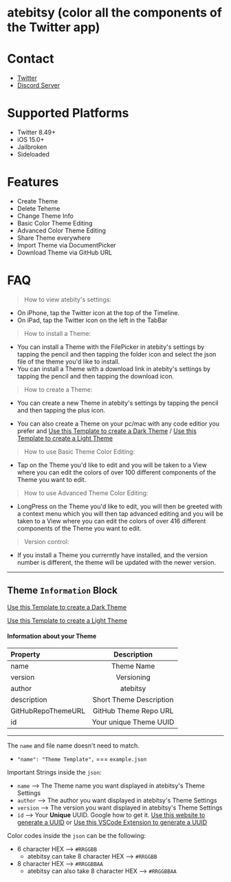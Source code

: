 # atebitsy (color all the components of the Twitter app)

# Contact
* [Twitter](https://twitter.com/atebitsy)
* [Discord Server](https://discord.gg/G3t9CMbDe4) 

# Supported Platforms
* Twitter 8.49+
* iOS 15.0+
* Jailbroken
* Sideloaded

# Features
* Create Theme
* Delete Teheme
* Change Theme Info
* Basic Color Theme Editing
* Advanced Color Theme Editing
* Share Theme everywhere
* Import Theme via DocumentPicker
* Download Theme via GitHub URL

# FAQ

> How to view atebity's settings:
* On iPhone, tap the Twitter icon at the top of the Timeline.
* On iPad, tap the Twitter icon on the left in the TabBar

> How to install a Theme:
* You can install a Theme with the FilePicker in atebity's settings by tapping the pencil and then tapping the folder icon and select the json file of the theme you'd like to install.
* You can install a Theme with a download link in atebity's settings by tapping the pencil and then tapping the download icon.

> How to create a Theme:
* You can create a new Theme in atebity's settings by tapping the pencil and then tapping the plus icon.

* You can also create a Theme on your pc/mac with any code editior you prefer and
[Use this Template to create a Dark Theme](https://github.com/atebitsy/theme-template) / [Use this Template to create a Light Theme](https://github.com/atebitsy/theme-template) 

> How to use Basic Theme Color Editing:
* Tap on the Theme you'd like to edit and you will be taken to a View where you can edit the colors of over 100 different components of the Theme you want to edit.

> How to use Advanced Theme Color Editing:
* LongPress on the Theme you'd like to edit, you will then be greeted with a context menu which you will then tap advanced editing and you will be taken to a View where you can edit the colors of over 416 different components of the Theme you want to edit.

> Version control:
* If you install a Theme you currerntly have installed, and the version number is different, the theme will be updated with the newer version.

- - - -

## **Theme `Information` Block**
[Use this Template to create a Dark Theme](https://github.com/atebitsy/theme-template)

[Use this Template to create a Light Theme](https://github.com/atebitsy/theme-template)

#### Information about your Theme
| Property        | Description       |
|:--------------- | :---------------: |
| name            | Theme Name        |
| version         | Versioning        |
| author     | atebitsy |
| description     | Short Theme Description |
| GitHubRepoThemeURL     | GitHub Theme Repo URL |
| id              | Your unique Theme UUID  |

- - - -

The `name` and file name doesn't need to match.
  - `"name": "Theme Template",` === `example.json`

Important Strings inside the `json`:
* `name` --> The Theme name you want displayed in atebitsy's Theme Settings
* `author` --> The author you want displayed in atebitsy's Theme Settings
* `version` --> The version you want displayed in atebitsy's Theme Settings
* `id` --> Your **Unique** UUID. Google how to get it. [Use this website to generate a UUID](https://www.uuidgenerator.net) or 
[Use this VSCode Extension to generate a UUID](https://marketplace.visualstudio.com/items?itemName=netcorext.uuid-generator) 

Color codes inside the `json` can be the following:
* 6 character HEX --> `#RRGGBB`
  * atebitsy can take 8 character HEX --> `#RRGGBB`
* 8 character HEX --> `#RRGGBBAA`
  * atebitsy can also take 8 character HEX --> `#RRGGBBAA`
